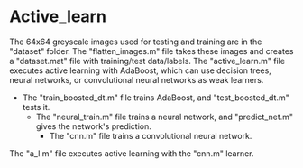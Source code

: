 # Active_learn

The 64x64 greyscale images used for testing and training are in the "dataset" folder.
The "flatten_images.m" file takes these images and creates a "dataset.mat" file with training/test data/labels.
The "active_learn.m" file executes active learning with AdaBoost, which can use decision trees, neural networks, or convolutional neural networks as weak learners.
* The "train_boosted_dt.m" file trains AdaBoost, and "test_boosted_dt.m" tests it.
  * The "neural_train.m" file trains a neural network, and "predict_net.m" gives the network's prediction.
    * The "cnn.m" file trains a convolutional neural network.

The "a_l.m" file executes active learning with the "cnn.m" learner.
